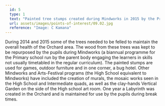 ```yaml
---
  id: 5
  type: 1
  text: "Painted tree stumps created during Mindworks in 2015 by the Primary school and now positioned, with a marble run, in the part of the Orchard used by the Pre-Primary as a playground."
  url: assets/images/points-of-interest/09.02.jpg
  reference: "Image: C Kamana"
---
```

During 2014 and 2015 some of the trees needed to be felled to maintain the overall health of the Orchard area. The wood from these trees was kept to be repurposed by the pupils during Mindworks (a biannual programme for the Primary school run by the parent body engaging the learners in skills not usually timetabled in the regular curriculum). The painted stumps are used for games, outdoor furniture and in one corner, a bug hotel. Other Mindworks and Arts-Festival programs (the High School equivalent to Mindworks) have included the creation of murals, the mosaic works seen in the High School and Intermediate quads, as well as the clay-hands Vertical Garden on the side of the High school art room. One year a Labyrinth was created in the Orchard and is maintained for use by the pupils during break times.
        